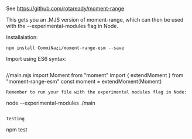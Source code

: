 See https://github.com/rotaready/moment-range

This gets you an .MJS version of moment-range, which can then be used with the --experimental-modules flag in Node.

Installalation:
```
npm install CommiNazi/moment-range-esm --save
```

Import using ES6 syntax:
```javascript
```
//main.mjs
import Moment from "moment"
import { extendMoment } from "moment-range-esm"
const moment = extendMoment(Moment)
```
Remember to run your file with the experimental modules flag in Node:
```
node --experimental-modules ./main
```

Testing
```
npm test
```
